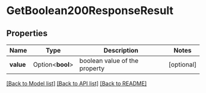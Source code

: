 # GetBoolean200ResponseResult

## Properties

Name | Type | Description | Notes
------------ | ------------- | ------------- | -------------
**value** | Option<**bool**> | boolean value of the property | [optional]

[[Back to Model list]](../README.md#documentation-for-models) [[Back to API list]](../README.md#documentation-for-api-endpoints) [[Back to README]](../README.md)


